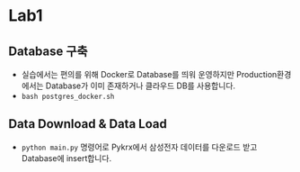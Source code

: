 # Lab1

## Database 구축

- 실습에서는 편의를 위해 Docker로 Database를 띄워 운영하지만 Production환경에서는 Database가 이미 존재하거나 클라우드 DB를 사용합니다.
- `bash postgres_docker.sh`

## Data Download & Data Load

- `python main.py` 명령어로 Pykrx에서 삼성전자 데이터를 다운로드 받고 Database에 insert합니다.
